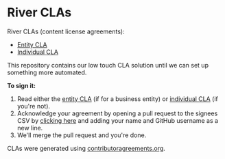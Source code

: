 # River CLAs

River CLAs (content license agreements):

* [Entity CLA](./entity-cla.md)
* [Individual CLA](./individual-cla.md)

This repository contains our low touch CLA solution until we can set up something more automated.

**To sign it:**

1. Read either the [entity CLA](./entity-cla.md) (if for a business entity) or [individual CLA](./individual-cla.md) (if you're not).
2. Acknowledge your agreement by opening a pull request to the signees CSV by [clicking here](https://github.com/riverqueue/cla/edit/master/signees.csv) and adding your name and GitHub username as a new line.
3. We'll merge the pull request and you're done.

CLAs were generated using [contributoragreements.org](https://contributoragreements.org/).
